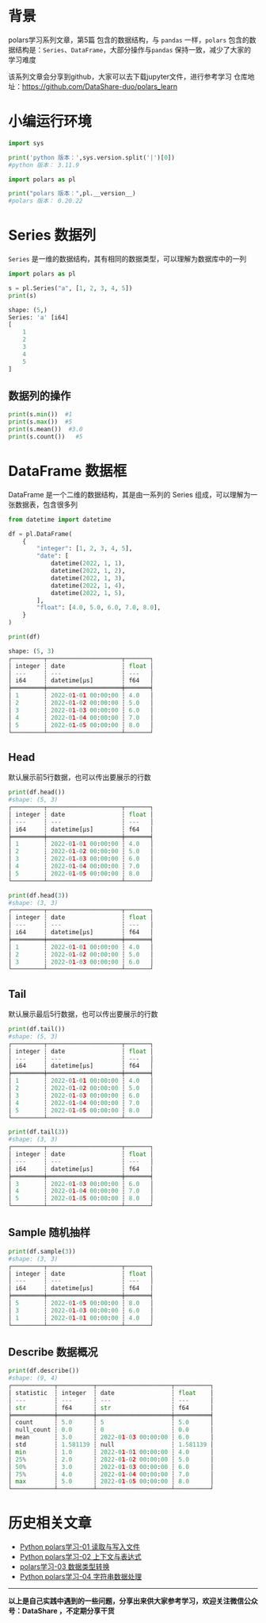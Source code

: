 # 背景
polars学习系列文章，第5篇 包含的数据结构，与 `pandas` 一样，`polars` 包含的数据结构是：`Series`、`DataFrame`，大部分操作与`pandas` 保持一致，减少了大家的学习难度

该系列文章会分享到github，大家可以去下载jupyter文件，进行参考学习
仓库地址：https://github.com/DataShare-duo/polars_learn


# 小编运行环境
```python
import sys

print('python 版本：',sys.version.split('|')[0])
#python 版本： 3.11.9

import polars as pl

print("polars 版本：",pl.__version__)
#polars 版本： 0.20.22
```

# Series 数据列
`Series` 是一维的数据结构，其有相同的数据类型，可以理解为数据库中的一列
```python
import polars as pl

s = pl.Series("a", [1, 2, 3, 4, 5])
print(s)

shape: (5,)
Series: 'a' [i64]
[
	1
	2
	3
	4
	5
]
```
## 数据列的操作
```python
print(s.min())  #1
print(s.max())  #5
print(s.mean())  #3.0
print(s.count())   #5
```

# DataFrame 数据框
DataFrame 是一个二维的数据结构，其是由一系列的 Series 组成，可以理解为一张数据表，包含很多列
```python
from datetime import datetime

df = pl.DataFrame(
    {
        "integer": [1, 2, 3, 4, 5],
        "date": [
            datetime(2022, 1, 1),
            datetime(2022, 1, 2),
            datetime(2022, 1, 3),
            datetime(2022, 1, 4),
            datetime(2022, 1, 5),
        ],
        "float": [4.0, 5.0, 6.0, 7.0, 8.0],
    }
)

print(df)

shape: (5, 3)
┌─────────┬─────────────────────┬───────┐
│ integer ┆ date                ┆ float │
│ ---     ┆ ---                 ┆ ---   │
│ i64     ┆ datetime[μs]        ┆ f64   │
╞═════════╪═════════════════════╪═══════╡
│ 1       ┆ 2022-01-01 00:00:00 ┆ 4.0   │
│ 2       ┆ 2022-01-02 00:00:00 ┆ 5.0   │
│ 3       ┆ 2022-01-03 00:00:00 ┆ 6.0   │
│ 4       ┆ 2022-01-04 00:00:00 ┆ 7.0   │
│ 5       ┆ 2022-01-05 00:00:00 ┆ 8.0   │
└─────────┴─────────────────────┴───────┘
```

## Head
默认展示前5行数据，也可以传出要展示的行数
```python
print(df.head())
#shape: (5, 3)
┌─────────┬─────────────────────┬───────┐
│ integer ┆ date                ┆ float │
│ ---     ┆ ---                 ┆ ---   │
│ i64     ┆ datetime[μs]        ┆ f64   │
╞═════════╪═════════════════════╪═══════╡
│ 1       ┆ 2022-01-01 00:00:00 ┆ 4.0   │
│ 2       ┆ 2022-01-02 00:00:00 ┆ 5.0   │
│ 3       ┆ 2022-01-03 00:00:00 ┆ 6.0   │
│ 4       ┆ 2022-01-04 00:00:00 ┆ 7.0   │
│ 5       ┆ 2022-01-05 00:00:00 ┆ 8.0   │
└─────────┴─────────────────────┴───────┘

print(df.head(3))
#shape: (3, 3)
┌─────────┬─────────────────────┬───────┐
│ integer ┆ date                ┆ float │
│ ---     ┆ ---                 ┆ ---   │
│ i64     ┆ datetime[μs]        ┆ f64   │
╞═════════╪═════════════════════╪═══════╡
│ 1       ┆ 2022-01-01 00:00:00 ┆ 4.0   │
│ 2       ┆ 2022-01-02 00:00:00 ┆ 5.0   │
│ 3       ┆ 2022-01-03 00:00:00 ┆ 6.0   │
└─────────┴─────────────────────┴───────┘
```

## Tail
默认展示最后5行数据，也可以传出要展示的行数
```python
print(df.tail())
#shape: (5, 3)
┌─────────┬─────────────────────┬───────┐
│ integer ┆ date                ┆ float │
│ ---     ┆ ---                 ┆ ---   │
│ i64     ┆ datetime[μs]        ┆ f64   │
╞═════════╪═════════════════════╪═══════╡
│ 1       ┆ 2022-01-01 00:00:00 ┆ 4.0   │
│ 2       ┆ 2022-01-02 00:00:00 ┆ 5.0   │
│ 3       ┆ 2022-01-03 00:00:00 ┆ 6.0   │
│ 4       ┆ 2022-01-04 00:00:00 ┆ 7.0   │
│ 5       ┆ 2022-01-05 00:00:00 ┆ 8.0   │
└─────────┴─────────────────────┴───────┘

print(df.tail(3))
#shape: (3, 3)
┌─────────┬─────────────────────┬───────┐
│ integer ┆ date                ┆ float │
│ ---     ┆ ---                 ┆ ---   │
│ i64     ┆ datetime[μs]        ┆ f64   │
╞═════════╪═════════════════════╪═══════╡
│ 3       ┆ 2022-01-03 00:00:00 ┆ 6.0   │
│ 4       ┆ 2022-01-04 00:00:00 ┆ 7.0   │
│ 5       ┆ 2022-01-05 00:00:00 ┆ 8.0   │
└─────────┴─────────────────────┴───────┘
```
## Sample 随机抽样
```python
print(df.sample(3))
#shape: (3, 3)
┌─────────┬─────────────────────┬───────┐
│ integer ┆ date                ┆ float │
│ ---     ┆ ---                 ┆ ---   │
│ i64     ┆ datetime[μs]        ┆ f64   │
╞═════════╪═════════════════════╪═══════╡
│ 5       ┆ 2022-01-05 00:00:00 ┆ 8.0   │
│ 3       ┆ 2022-01-03 00:00:00 ┆ 6.0   │
│ 1       ┆ 2022-01-01 00:00:00 ┆ 4.0   │
└─────────┴─────────────────────┴───────┘
```

## Describe 数据概况
```python
print(df.describe())
#shape: (9, 4)
┌────────────┬──────────┬─────────────────────┬──────────┐
│ statistic  ┆ integer  ┆ date                ┆ float    │
│ ---        ┆ ---      ┆ ---                 ┆ ---      │
│ str        ┆ f64      ┆ str                 ┆ f64      │
╞════════════╪══════════╪═════════════════════╪══════════╡
│ count      ┆ 5.0      ┆ 5                   ┆ 5.0      │
│ null_count ┆ 0.0      ┆ 0                   ┆ 0.0      │
│ mean       ┆ 3.0      ┆ 2022-01-03 00:00:00 ┆ 6.0      │
│ std        ┆ 1.581139 ┆ null                ┆ 1.581139 │
│ min        ┆ 1.0      ┆ 2022-01-01 00:00:00 ┆ 4.0      │
│ 25%        ┆ 2.0      ┆ 2022-01-02 00:00:00 ┆ 5.0      │
│ 50%        ┆ 3.0      ┆ 2022-01-03 00:00:00 ┆ 6.0      │
│ 75%        ┆ 4.0      ┆ 2022-01-04 00:00:00 ┆ 7.0      │
│ max        ┆ 5.0      ┆ 2022-01-05 00:00:00 ┆ 8.0      │
└────────────┴──────────┴─────────────────────┴──────────┘
```

# 历史相关文章
- [Python polars学习-01 读取与写入文件](https://www.jianshu.com/p/40abe6c2018d)
- [Python polars学习-02 上下文与表达式](https://www.jianshu.com/p/06bacc452401)
- [polars学习-03 数据类型转换](https://www.jianshu.com/p/a53f4a11a909)
- [Python polars学习-04 字符串数据处理](https://www.jianshu.com/p/93bde134ea97)

**************************************************************************
**以上是自己实践中遇到的一些问题，分享出来供大家参考学习，欢迎关注微信公众号：DataShare ，不定期分享干货**


